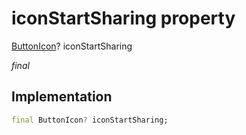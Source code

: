 


# iconStartSharing property







[ButtonIcon](../../zego_uikit_prebuilt_live_audio_room/ButtonIcon-class.md)? iconStartSharing
  
_<span class="feature">final</span>_






## Implementation

```dart
final ButtonIcon? iconStartSharing;
```








